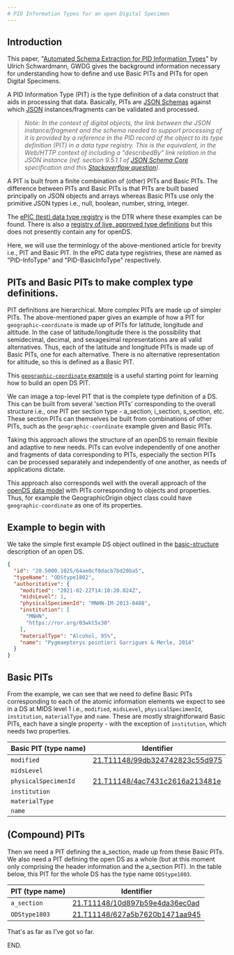 ```yaml
---
# PID Information Types for an open Digital Specimen
---
```


## Introduction
This paper, "[Automated Schema Extraction for PID Information Types](https://doi.org/10.1109/BigData.2016.7840957)" by Ulrich Schwardmann, GWDG gives the background information necessary for understanding how to define and use Basic PITs and PITs for open Digital Specimens.

A PID Information Type (PIT) is the type definition of a data construct that aids in processing that data. Basically, PITs are [JSON Schemas](https://json-schema.org/) against which [JSON](https://www.json.org/json-en.html) instances/fragments can be validated and processed. 

> *Note: In the context of digital objects, the link between the JSON instance/fragment and the schema needed to support processing of it is provided by a reference in the PID record of the object to its type definition (PIT) in a data type registry. This is the equivalent, in the Web/HTTP context of including a "describedBy" link relation in the JSON instance (ref. section 9.5.1.1 of [JSON Schema Core](https://json-schema.org/draft/2020-12/json-schema-core.html) specification and this [Stackoverflow question](https://stackoverflow.com/questions/45190382/how-to-specify-that-a-json-instance-is-defined-by-a-specific-json-schema)).*

A PIT is built from a finite combination of (other) PITs and Basic PITs. The difference between PITs and Basic PITs is that PITs are built based principally on JSON objects and arrays whereas Basic PITs use only the primitive JSON types i.e., null, boolean, number, string, integer.

The [ePIC (test) data type registry](https://dtr-test.pidconsortium.eu/#) is the DTR where these examples can be found. There is also a [registry of live, approved type definitions](http://dtr.pidconsortium.eu/#) but this does not presently contain any for openDS.

Here, we will use the terminlogy of the above-mentioned article for brevity i.e., PIT and Basic PIT. In the ePIC data type registries, these are named as "PID-InfoType" and "PID-BasicInfoType" respectively. 

## PITs and Basic PITs to make complex type definitions.
PIT definitions are hierarchical. More complex PITs are made up of simpler PITs. The above-mentioned paper gives an example of how a PIT for `geographic-coordinate` is made up of PITs for latitude, longitude and altitude. In the case of latitude/longitude there is the possibility that semidecimal, decimal, and sexagesimal representations are all valid alternatives. Thus, each of the latitude and longitude PITs is made up of Basic PITs, one for each alternative. There is no alternative representation for altitude, so this is defined as a Basic PIT.

This [`geographic-coordinate` example](https://dtr-test.pidconsortium.eu/#objects/21.T11148/ada87a981a168d9a4ccf) is a useful starting point for learning how to build an open DS PIT.

We can image a top-level PIT that is the complete type definition of a DS. This can be built from several 'section PITs' corresponding to the overall structure i.e., one PIT per section type - a_section, i_section, s_section, etc. These section PITs can themselves be built from combinations of other PITs, such as the `geographic-coordinate` example given and Basic PITs.

Taking this approach allows the structure of an openDS to remain flexible and adaptive to new needs. PITs can evolve independently of one another and fragments of data corresponding to PITs, especially the section PITs can be processed separately and independently of one another, as needs of applications dictate.

This approach also corresponds well with the overall approach of the [openDS data model](https://github.com/DiSSCo/openDS/blob/master/data-model/data-model-intro.md) with PITs corresponding to objects and properties. Thus, for example the GeographicOrigin object class could have `geographic-coordinate` as one of its properties.

## Example to begin with
We take the simple first example DS object outlined in the [basic-structure](basic-structure.md) description of an open DS.

```JSON
{
  "id": "20.5000.1025/64ae0cf0dacb7bd20ba5",
  "typeName": "ODStype1802",
  "authoritative": {
    "modified": "2021-02-22T14:10:20.824Z",
    "midsLevel": 1,
    "physicalSpecimenId": "MNHN-IM-2013-8488",
    "institution": [
      "MNHN",
      "https://ror.org/03wkt5x30"
    ],
    "materialType": "Alcohol, 95%",
    "name": "Pygmaepterys pointieri Garrigues & Merle, 2014"
  }
}
```
## Basic PITs
From the example, we can see that we need to define Basic PITs corresponding to each of the atomic information elements we expect to see in a DS at MIDS level 1 i.e., `modified`, `midsLevel`, `physicalSpecimenId`, `institution`, `materialType` and `name`. These are mostly straightforward Basic PITs, each have a single property - with the exception of `institution`, which needs two properties.

| Basic PIT (type name) | Identifier |
| --- | --- |
| `modified` | <a href="https://hdl.handle.net/21.T11148/99db324742823c55d975?locatt=view:ui" target="_blank">21.T11148/99db324742823c55d975</a> |
| `midsLevel` |  |
| `physicalSpecimenId` | <a href="https://hdl.handle.net/21.T11148/4ac7431c2616a213481e?locatt=view:ui" target="_blank">21.T11148/4ac7431c2616a213481e</a> |
| `institution` |  |
| `materialType` |  |
| `name` |  |

## (Compound) PITs
Then we need a PIT defining the a_section, made up from these Basic PITs. We also need a PIT defining the open DS as a whole (but at this moment only comprising the header information and the a_section PIT). In the table below, this PIT for the whole DS has the type name `ODStype1803`.

| PIT (type name) | Identifier |
| --- | --- |
| `a_section` | <a href="https://hdl.handle.net/21.T11148/10d897b59e4da36ec0ad?locatt=view:ui" target="_blank">21.T11148/10d897b59e4da36ec0ad</a> |
| `ODStype1803` | <a href="https://hdl.handle.net/21.T11148/627a5b7620b1471aa945?locatt=view:ui" target="_blank">21.T11148/627a5b7620b1471aa945</a> |

That's as far as I've got so far.




END.